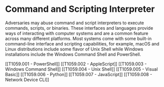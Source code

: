 # Command and Scripting Interpreter

Adversaries may abuse command and script interpreters to execute commands, scripts, or binaries. These interfaces and languages provide ways of interacting with computer systems and are a common feature across many different platforms. Most systems come with some built-in command-line interface and scripting capabilities, for example, macOS and Linux distributions include some flavor of Unix Shell while Windows installations include the Windows Command Shell and PowerShell.

[[T1059.001 - PowerShell]]
[[T1059.002 - AppleScript]]
[[T1059.003 - Windows Command Shell]]
[[T1059.004 - Unix Shell]]
[[T1059.005 - Visual Basic]]
[[T1059.006 - Python]]
[[T1059.007 - JavaScript]]
[[T1059.008 - Network Device CLI]]